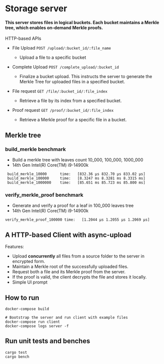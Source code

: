 
# Storage server

####  This server stores files in logical buckets. Each bucket maintains a Merkle tree, which enables on-demand Merkle proofs.

HTTP-based APIs
 
- File Upload `POST /upload/:bucket_id/:file_name`
    - Upload a file to a specific bucket

- Complete Upload `POST /complete_upload/:bucket_id`
    - Finalize a bucket upload. This instructs the server to generate the Merkle Tree for uploaded files in a specified bucket. 

- File request `GET /file/:bucket_id/:file_index`
    - Retrieve a file by its index from a specified bucket.

- Proof request `GET /proof/:bucket_id/:file_index`
    - Retrieve a Merkle proof for a specific file in a bucket.

## Merkle tree

### build_merkle benchmark 

- Build a merkle tree with leaves count 10_000, 100_000, 1000_000
- 14th Gen Intel(R) Core(TM) i9-14900k

```
 build_merkle_10000      time:   [832.36 µs 832.70 µs 833.02 µs]
 build_merkle_100000     time:   [8.3247 ms 8.3281 ms 8.3315 ms]
 build_merkle_1000000    time:   [85.651 ms 85.723 ms 85.800 ms]
```

### verify_merkle_proof benchmark
- Generate and verify a proof for a leaf in 100_000 leaves tree
- 14th Gen Intel(R) Core(TM) i9-14900k

```
verify_merkle_proof_100000 time:   [1.2044 µs 1.2055 µs 1.2069 µs]
```

## A HTTP-based Client with async-upload

Features:

- Upload **concurrently** all files from a source folder to the server in encrypted form.
- Maintain a Merkle root of the successfully uploaded files.
- Request both a file and its Merkle proof from the server.
- If the proof is valid, the client decrypts the file and stores it locally.
- Simple UI prompt

## How to run

```
docker-compose build

# Bootstrap the server and run client with example files
docker-compose run client
docker-compose logs server -f
```

## Run unit tests and benches
```
cargo test
cargo bench
```

